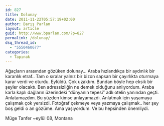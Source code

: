 ```yaml
---
id: 827
title: Dolunay
date: 2011-11-22T05:57:19+02:00
author: Barış Parlan
layout: article
guid: http://www.bparlan.com/?p=827
permalink: /dolunay/
dsq_thread_id:
  - "5550460677"
categories:
  - Tapınak
---
```


Ağaçların arasından gözüken dolunay&#8230; Araba hızlandıkça bir aydınlık bir karanlık etraf.. Tam o sıralar yalnız bir bizon sapsarı bir çayırlıkta oturmaya karar verdi ve oturdu. Eylüldü. Çok uzaktım. Bundan böyle hep eksik bir şeyler olacaktı. Ben adressizliğin ne demek olduğunu anlıyordum. Araba karla kaplı dağların üzerindeki &#8220;dünyanın tepesi&#8221; adlı otelin yanından geçti. Anlatamazdım. Bu yüzden kimse anlayamazdı. Anlatmak için yaşamaya çalışmak çok yersizdi. Fotoğraf çekmeye veya yazmaya çalışmak.. her şey boş geldi o an gözüme. Ama yaşıyordum. Ve bu hepsinden önemliydi.

Müge Tanfer ~eylül 08, Montana
